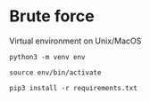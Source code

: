 # Brute force

Virtual environment on Unix/MacOS

```shell
python3 -m venv env

source env/bin/activate

pip3 install -r requirements.txt
```
